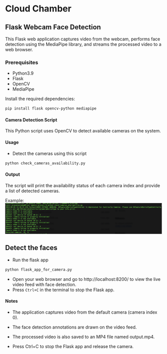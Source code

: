 # Cloud Chamber 


## Flask Webcam Face Detection

This Flask web application captures video from the webcam, performs face detection using the MediaPipe library, and streams the processed video to a web browser.

### Prerequisites

- Python3.9
- Flask
- OpenCV
- MediaPipe

Install the required dependencies:

```bash
pip install flask opencv-python mediapipe
```

#### Camera Detection Script

This Python script uses OpenCV to detect available cameras on the system.

#### Usage

- Detect the cameras using this script
```bash
python check_cameras_availability.py
```
#### Output
The script will print the availability status of each camera index and provide a list of detected cameras.

Example:
![Webcam Face Detection Indexes](/images/cameras.png) 
## Detect the faces

- Run the flask app 
```bash
python flask_app_for_camera.py
```
- Open your web browser and go to http://localhost:8200/ to view the live video feed with face detection.
- Press `Ctrl+C` in the terminal to stop the Flask app.

#### Notes


- The application captures video from the default camera (camera index 0).

- The face detection annotations are drawn on the video feed.

- The processed video is also saved to an MP4 file named output.mp4.

- Press Ctrl+C to stop the Flask app and release the camera.
